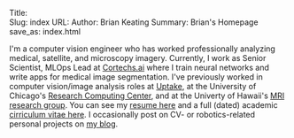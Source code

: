 Title:  
Slug: index
URL: 
Author: Brian Keating
Summary: Brian's Homepage
save_as: index.html

I'm a computer vision engineer who has worked professionally analyzing medical, satellite, and microscopy imagery. Currently, I work as Senior Scientist, MLOps Lead at [Cortechs.ai](https://cortechs.ai/) where I train neural networks and write apps for medical image segmentation. I've previously worked in computer vision/image analysis roles at [Uptake](https://www.uptake.com), at the University of Chicago's [Research Computing Center](https://rcc.uchicago.edu/), and at the Univerty of Hawaii's [MRI research group](https://mri.jabsom.hawaii.edu/). You can see my [resume here]({static}/pdfs/keating_resume.pdf) and a full (dated) academic [cirriculum vitae here]({static}/pdfs/keating_cv.pdf). I occasionally post on CV- or robotics-related personal projects on [my blog](blog.html).
